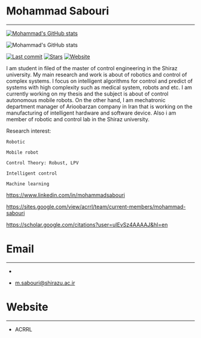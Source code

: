 # Mohammad Sabouri
--------------------------------------------------------------------------

[![Mohammad's GitHub stats](https://github-readme-stats.vercel.app/api?username=sabouri1994)](https://github.com/sabouri1994/github-readme-stats)

![Mohammad's GitHub stats](https://github-readme-stats.vercel.app/api?username=sabouri1994&show_icons=true&count_private=true)


[![Last commit](https://img.shields.io/github/last-commit/sabouri1994/Mohammad-Sabouri.svg?maxAge=1800)](https://github.com/sabouri1994/Mohammad-Sabouri/commits/main)
[![Stars](https://img.shields.io/github/stars/sabouri1994/Mohammad-Sabouri.svg)](#)
[![Website](https://img.shields.io/badge/website-Sabouri-green.svg)](https://www.linkedin.com/in/mohammadsabouri)

I am student in filed of the master of control engineering in the Shiraz university. 
My main research and work is about of robotics and control of complex systems. I focus on intelligent algorithms
for control and predict of systems with high complexity such as medical system, robots and etc.
I am currently working on my thesis and the subject is about of control autonomous mobile robots. 
On the other hand, I am mechatronic department manager of Arioobarzan company in Iran that is working 
on the manufacturing of intelligent hardware and software device. Also i am member of robotic and control lab in the Shiraz university.

Research interest:

    Robotic
    
    Mobile robot

    Control Theory: Robust, LPV

    Intelligent control 

    Machine learning 


https://www.linkedin.com/in/mohammadsabouri

https://sites.google.com/view/acrrl/team/current-members/mohammad-sabouri

https://scholar.google.com/citations?user=uIEvSz4AAAAJ&hl=en

# Email
--------------------------------

*

* m.sabouri@shirazu.ac.ir


# Website
---------------------------------

* ACRRL
